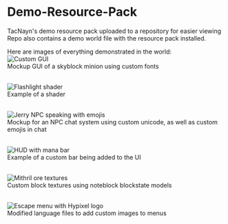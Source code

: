 # Demo-Resource-Pack
TacNayn's demo resource pack uploaded to a repository for easier viewing  
Repo also contains a demo world file with the resource pack installed.

Here are images of everything demonstrated in the world:  
![Custom GUI](https://github.com/IanK9988/Demo-Resource-Pack/blob/main/img/1.png?raw=true)  
Mockup GUI of a skyblock minion using custom fonts
<br/>
<br/>

![Flashlight shader](https://github.com/IanK9988/Demo-Resource-Pack/blob/main/img/2.png?raw=true)  
Example of a shader
<br/>
<br/>

![Jerry NPC speaking with emojis](https://github.com/IanK9988/Demo-Resource-Pack/blob/main/img/3.png?raw=true)  
Mockup for an NPC chat system using custom unicode, as well as custom emojis in chat
<br/>
<br/>

![HUD with mana bar](https://github.com/IanK9988/Demo-Resource-Pack/blob/main/img/4.png?raw=true)  
Example of a custom bar being added to the UI
<br/>
<br/>

![Mithril ore textures](https://github.com/IanK9988/Demo-Resource-Pack/blob/main/img/5.png?raw=true)  
Custom block textures using noteblock blockstate models
<br/>
<br/>

![Escape menu with Hypixel logo](https://github.com/IanK9988/Demo-Resource-Pack/blob/main/img/6.png?raw=true)  
Modified language files to add custom images to menus
